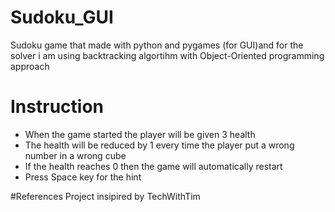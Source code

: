 # Sudoku_GUI
Sudoku game that made with python and pygames (for GUI)and for the solver i am using backtracking algortihm with Object-Oriented programming approach

# Instruction
- When the game started the player will be given 3 health
- The health will be reduced by 1 every time the player put a wrong number in a wrong cube
- If the health reaches 0 then the game will automatically restart
- Press Space key for the hint

#References
Project insipired by TechWithTim
